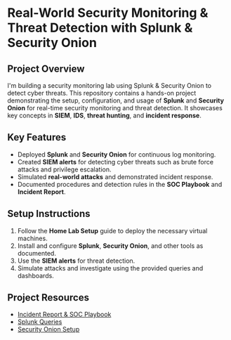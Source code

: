 # Real-World Security Monitoring & Threat Detection with Splunk & Security Onion

## Project Overview
I'm building a security monitoring lab using Splunk & Security Onion to detect cyber threats.
This repository contains a hands-on project demonstrating the setup, configuration, and usage of **Splunk** and **Security Onion** for real-time security monitoring and threat detection. It showcases key concepts in **SIEM**, **IDS**, **threat hunting**, and **incident response**.

## Key Features
- Deployed **Splunk** and **Security Onion** for continuous log monitoring.
- Created **SIEM alerts** for detecting cyber threats such as brute force attacks and privilege escalation.
- Simulated **real-world attacks** and demonstrated incident response.
- Documented procedures and detection rules in the **SOC Playbook** and **Incident Report**.

## Setup Instructions
1. Follow the **Home Lab Setup** guide to deploy the necessary virtual machines.
2. Install and configure **Splunk**, **Security Onion**, and other tools as documented.
3. Use the **SIEM alerts** for threat detection.
4. Simulate attacks and investigate using the provided queries and dashboards.

## Project Resources
- [Incident Report & SOC Playbook](#)
- [Splunk Queries](#)
- [Security Onion Setup](#)

